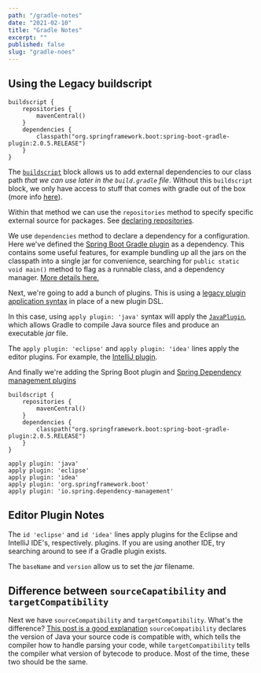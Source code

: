 ```yaml
---
path: "/gradle-notes"
date: "2021-02-10"
title: "Gradle Notes"
excerpt: ""
published: false
slug: "gradle-noes"
---
```


## Using the Legacy buildscript

```groovey
buildscript {
    repositories {
        mavenCentral()
    }
    dependencies {
        classpath("org.springframework.boot:spring-boot-gradle-plugin:2.0.5.RELEASE")
    }
}
```

The
[`buildscript`](https://docs.gradle.org/current/userguide/tutorial_using_tasks.html#sec:build_script_external_dependencies)
block allows us to add external dependencies to our class path _that we can use
later in the `build.gradle` file_. Without this `buildscript` block, we only
have access to stuff that comes with gradle out of the box (more info
[here](https://stackoverflow.com/questions/17773817/purpose-of-buildscript-block-in-gradle)).

Within that method we can use the `repositories` method to specify specific
external source for packages. See [declaring
repositories](https://docs.gradle.org/current/userguide/declaring_repositories.html).

We use `dependencies` method to declare a dependency for a configuration. Here
we've defined the [Spring Boot Gradle
plugin](https://docs.spring.io/spring-boot/docs/current/gradle-plugin/reference/html/)
as a dependency. This contains some useful features, for example bundling up
all the jars on the classpath into a single jar for convenience, searching for
`public static void main()` method to flag as a runnable class, and a
dependency manager. [More details
here.](http://spring.io/guides/gs/rest-service/#_create_the_directory_structure)

Next, we're going to add a bunch of plugins. This is using a [legacy plugin
application
syntax](https://docs.gradle.org/current/userguide/plugins.html#sec:old_plugin_application)
in place of a new plugin DSL.

In this case, using `apply plugin: 'java'` syntax will apply the
[`JavaPlugin`](https://docs.gradle.org/current/javadoc/org/gradle/api/plugins/JavaPlugin.html),
which allows Gradle to compile Java source files and produce an executable _jar_ file.

The `apply plugin: 'eclipse'` and `apply plugin: 'idea'` lines apply the editor
plugins. For example, the [IntelliJ
plugin](https://docs.gradle.org/current/userguide/idea_plugin.html).

And finally we're adding the Spring Boot plugin and [Spring Dependency
management
plugins](https://docs.spring.io/dependency-management-plugin/docs/current-SNAPSHOT/reference/html5/)

```
buildscript {
    repositories {
        mavenCentral()
    }
    dependencies {
        classpath("org.springframework.boot:spring-boot-gradle-plugin:2.0.5.RELEASE")
    }
}

apply plugin: 'java'
apply plugin: 'eclipse'
apply plugin: 'idea'
apply plugin: 'org.springframework.boot'
apply plugin: 'io.spring.dependency-management'
```

## Editor Plugin Notes

The `id 'eclipse'` and `id 'idea'` lines apply plugins for the Eclipse and IntelliJ IDE's, respectively. plugins. If you are using another IDE, try searching around to see if a Gradle plugin exists.

The `baseName`
and `version` allow us to set the _jar_ filename.

## Difference between `sourceCapatibility` and `targetCompatibility`

Next we have `sourceCompatibility` and `targetCompatibility`. What's the difference?
[This post is a good explanation](https://discuss.gradle.org/t/sourcecompatibility-targetcompatibility-usage-reasons/25133/4)
`sourceCompatibility` declares the version of Java your source code is
compatible with, which tells the compiler how to handle parsing your code,
while `targetCompatibility` tells the compiler what version of bytecode to
produce. Most of the time, these two should be the same.
